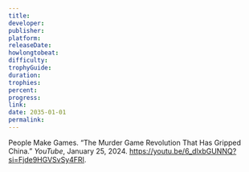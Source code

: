 ```yaml
---
title:
developer:
publisher:
platform:
releaseDate:
howlongtobeat:
difficulty:
trophyGuide:
duration:
trophies:
percent:
progress:
link:
date: 2035-01-01
permalink:
---
```


People Make Games. “The Murder Game Revolution That Has Gripped China.” *YouTube*, January 25, 2024. https://youtu.be/6_dlxbGUNNQ?si=Fjde9HGVSvSy4FRI.
